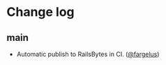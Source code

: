# Change log

## main

- Automatic publish to RailsBytes in CI. ([@fargelus][])

[@fargelus]: https://github.com/fargelus
